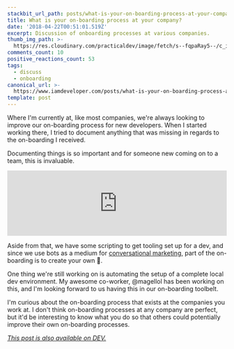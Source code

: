 ```yaml
---
stackbit_url_path: posts/what-is-your-on-boarding-process-at-your-company-4ld
title: What is your on-boarding process at your company?
date: '2018-04-22T00:51:01.519Z'
excerpt: Discussion of onboarding processes at various companies.
thumb_img_path: >-
  https://res.cloudinary.com/practicaldev/image/fetch/s--fqpaRay5--/c_imagga_scale,f_auto,fl_progressive,h_420,q_auto,w_1000/https://thepracticaldev.s3.amazonaws.com/i/2oo5nyi8bkmpgctjvh7n.JPG
comments_count: 10
positive_reactions_count: 53
tags:
  - discuss
  - onboarding
canonical_url: >-
  https://www.iamdeveloper.com/posts/what-is-your-on-boarding-process-at-your-company-4ld/
template: post
---
```



Where I'm currently at, like most companies, we're always looking to improve our on-boarding process for new developers. When I started working there, I tried to document anything that was missing in regards to the on-boarding I received.

Documenting things is so important and for someone new coming on to a team, this is invaluable.


<iframe class="liquidTag" src="https://dev.to/embed/twitter?args=988760303667236865" style="border: 0; width: 100%;"></iframe>


Aside from that, we have some scripting to get tooling set up for a dev, and since we use bots as a medium for [conversational marketing](https://www.automat.ai/what-is-conversational-marketing), part of the on-boarding is to create your own 🤖.

One thing we're still working on is automating the setup of a complete local dev environment. My awesome co-worker, @magellol has been working on this, and I'm looking forward to us having this in our on-boarding toolbelt.

I'm curious about the on-boarding process that exists at the companies you work at. I don't think on-boarding processes at any company are perfect, but it'd be interesting to know what you do so that others could potentially improve their own on-boarding processes.

*[This post is also available on DEV.](https://dev.to/nickytonline/what-is-your-on-boarding-process-at-your-company-4ld)*


<script>
const parent = document.getElementsByTagName('head')[0];
const script = document.createElement('script');
script.type = 'text/javascript';
script.src = 'https://cdnjs.cloudflare.com/ajax/libs/iframe-resizer/4.1.1/iframeResizer.min.js';
script.charset = 'utf-8';
script.onload = function() {
    window.iFrameResize({}, '.liquidTag');
};
parent.appendChild(script);
</script>    
